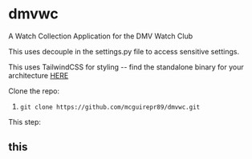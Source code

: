 # dmvwc
A Watch Collection Application for the DMV Watch Club

This uses decouple in the settings.py file to access sensitive settings.

This uses TailwindCSS for styling -- find the standalone binary for
your architecture <a href="https://github.com/tailwindlabs/tailwindcss/releases/tag/v3.0.23">HERE</a>

Clone the repo:
1. `git clone https://github.com/mcguirepr89/dmvwc.git`

This step:
## this
